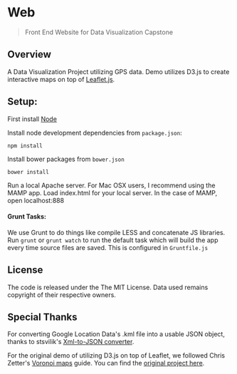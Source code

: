Web
===========

> Front End Website for Data Visualization Capstone


Overview
---

A Data Visualization Project utilizing GPS data. Demo utilizes D3.js to create interactive maps on top of [Leaflet.js](http://leafletjs.com/).

Setup:
----

First install [Node](http://nodejs.org/download/)

Install node development dependencies from `package.json`:

`npm install`

Install bower packages from `bower.json`

`bower install`

Run a local Apache server. For Mac OSX users, I recommend using the MAMP app.
Load index.html for your local server. In the case of MAMP, open localhost:888

#### Grunt Tasks:

We use Grunt to do things like compile LESS and concatenate JS libraries. Run `grunt` or `grunt watch` to run the default task which will build the app every time source files are saved. This is configured in `Gruntfile.js`

License
---

The code is released under the The MIT License. Data used remains copyright of their respective owners.

Special Thanks
---

For converting Google Location Data's .kml file into a usable JSON object, thanks to stsvilik's [Xml-to-JSON converter](https://github.com/stsvilik/Xml-to-JSON).

For the original demo of utilizing D3.js on top of Leaflet, we followed Chris Zetter's [Voronoi maps](http://chriszetter.com/blog/2014/06/14/visualising-supermarkets-with-a-voronoi-diagram/) guide. You can find the [original project here](https://github.com/zetter/voronoi-maps).

